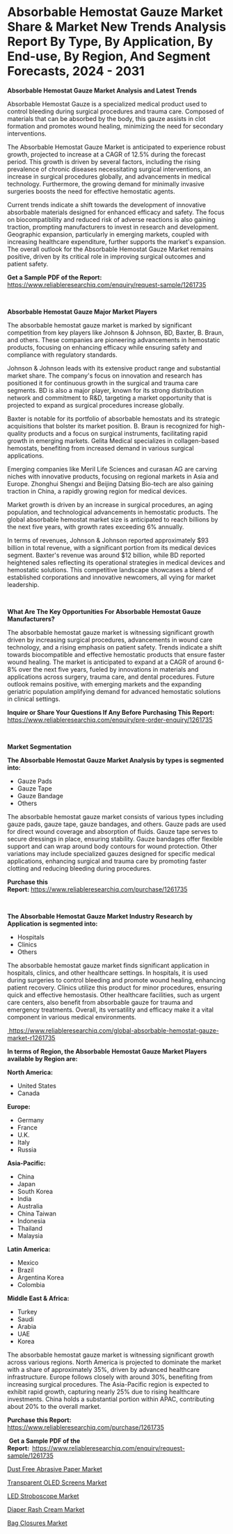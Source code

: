 <p><h1>Absorbable Hemostat Gauze Market Share & Market New Trends Analysis Report By Type, By Application, By End-use, By Region, And Segment Forecasts, 2024 - 2031</h1></p><p><strong>Absorbable Hemostat Gauze Market Analysis and Latest Trends</strong></p>
<p><p>Absorbable Hemostat Gauze is a specialized medical product used to control bleeding during surgical procedures and trauma care. Composed of materials that can be absorbed by the body, this gauze assists in clot formation and promotes wound healing, minimizing the need for secondary interventions.</p><p>The Absorbable Hemostat Gauze Market is anticipated to experience robust growth, projected to increase at a CAGR of 12.5% during the forecast period. This growth is driven by several factors, including the rising prevalence of chronic diseases necessitating surgical interventions, an increase in surgical procedures globally, and advancements in medical technology. Furthermore, the growing demand for minimally invasive surgeries boosts the need for effective hemostatic agents.</p><p>Current trends indicate a shift towards the development of innovative absorbable materials designed for enhanced efficacy and safety. The focus on biocompatibility and reduced risk of adverse reactions is also gaining traction, prompting manufacturers to invest in research and development. Geographic expansion, particularly in emerging markets, coupled with increasing healthcare expenditure, further supports the market's expansion. The overall outlook for the Absorbable Hemostat Gauze Market remains positive, driven by its critical role in improving surgical outcomes and patient safety.</p></p>
<p><strong>Get a Sample PDF of the Report:&nbsp;</strong> <a href="https://www.reliableresearchiq.com/enquiry/request-sample/1261735?utm_campaign=1260&utm_medium=2&utm_source=Github&utm_content=ia&utm_term=29092024&utm_id=absorbable-hemostat-gauze">https://www.reliableresearchiq.com/enquiry/request-sample/1261735</a></p>
<p>&nbsp;</p>
<p><strong>Absorbable Hemostat Gauze Major Market Players</strong></p>
<p><p>The absorbable hemostat gauze market is marked by significant competition from key players like Johnson & Johnson, BD, Baxter, B. Braun, and others. These companies are pioneering advancements in hemostatic products, focusing on enhancing efficacy while ensuring safety and compliance with regulatory standards.</p><p>Johnson & Johnson leads with its extensive product range and substantial market share. The company's focus on innovation and research has positioned it for continuous growth in the surgical and trauma care segments. BD is also a major player, known for its strong distribution network and commitment to R&D, targeting a market opportunity that is projected to expand as surgical procedures increase globally.</p><p>Baxter is notable for its portfolio of absorbable hemostats and its strategic acquisitions that bolster its market position. B. Braun is recognized for high-quality products and a focus on surgical instruments, facilitating rapid growth in emerging markets. Gelita Medical specializes in collagen-based hemostats, benefiting from increased demand in various surgical applications.</p><p>Emerging companies like Meril Life Sciences and curasan AG are carving niches with innovative products, focusing on regional markets in Asia and Europe. Zhonghui Shengxi and Beijing Datsing Bio-tech are also gaining traction in China, a rapidly growing region for medical devices.</p><p>Market growth is driven by an increase in surgical procedures, an aging population, and technological advancements in hemostatic products. The global absorbable hemostat market size is anticipated to reach billions by the next five years, with growth rates exceeding 6% annually.</p><p>In terms of revenues, Johnson & Johnson reported approximately $93 billion in total revenue, with a significant portion from its medical devices segment. Baxter's revenue was around $12 billion, while BD reported heightened sales reflecting its operational strategies in medical devices and hemostatic solutions. This competitive landscape showcases a blend of established corporations and innovative newcomers, all vying for market leadership.</p></p>
<p>&nbsp;</p>
<p><strong>What Are The Key Opportunities For Absorbable Hemostat Gauze Manufacturers?</strong></p>
<p><p>The absorbable hemostat gauze market is witnessing significant growth driven by increasing surgical procedures, advancements in wound care technology, and a rising emphasis on patient safety. Trends indicate a shift towards biocompatible and effective hemostatic products that ensure faster wound healing. The market is anticipated to expand at a CAGR of around 6-8% over the next five years, fueled by innovations in materials and applications across surgery, trauma care, and dental procedures. Future outlook remains positive, with emerging markets and the expanding geriatric population amplifying demand for advanced hemostatic solutions in clinical settings.</p></p>
<p><strong>Inquire or Share Your Questions If Any Before Purchasing This Report:</strong> <a href="https://www.reliableresearchiq.com/enquiry/pre-order-enquiry/1261735?utm_campaign=1260&utm_medium=2&utm_source=Github&utm_content=ia&utm_term=29092024&utm_id=absorbable-hemostat-gauze">https://www.reliableresearchiq.com/enquiry/pre-order-enquiry/1261735</a></p>
<p>&nbsp;</p>
<p><strong>Market Segmentation</strong></p>
<p><strong>The Absorbable Hemostat Gauze Market Analysis by types is segmented into:</strong></p>
<p><ul><li>Gauze Pads</li><li>Gauze Tape</li><li>Gauze Bandage</li><li>Others</li></ul></p>
<p><p>The absorbable hemostat gauze market consists of various types including gauze pads, gauze tape, gauze bandages, and others. Gauze pads are used for direct wound coverage and absorption of fluids. Gauze tape serves to secure dressings in place, ensuring stability. Gauze bandages offer flexible support and can wrap around body contours for wound protection. Other variations may include specialized gauzes designed for specific medical applications, enhancing surgical and trauma care by promoting faster clotting and reducing bleeding during procedures.</p></p>
<p><strong>Purchase this Report:&nbsp;</strong><a href="https://www.reliableresearchiq.com/purchase/1261735?utm_campaign=1260&utm_medium=2&utm_source=Github&utm_content=ia&utm_term=29092024&utm_id=absorbable-hemostat-gauze">https://www.reliableresearchiq.com/purchase/1261735</a></p>
<p>&nbsp;</p>
<p><strong>The Absorbable Hemostat Gauze Market Industry Research by Application is segmented into:</strong></p>
<p><ul><li>Hospitals</li><li>Clinics</li><li>Others</li></ul></p>
<p><p>The absorbable hemostat gauze market finds significant application in hospitals, clinics, and other healthcare settings. In hospitals, it is used during surgeries to control bleeding and promote wound healing, enhancing patient recovery. Clinics utilize this product for minor procedures, ensuring quick and effective hemostasis. Other healthcare facilities, such as urgent care centers, also benefit from absorbable gauze for trauma and emergency treatments. Overall, its versatility and efficacy make it a vital component in various medical environments.</p></p>
<p><a href="https://www.reliableresearchiq.com/global-absorbable-hemostat-gauze-market-r1261735?utm_campaign=1260&utm_medium=2&utm_source=Github&utm_content=ia&utm_term=29092024&utm_id=absorbable-hemostat-gauze">&nbsp;https://www.reliableresearchiq.com/global-absorbable-hemostat-gauze-market-r1261735</a></p>
<p><strong>In terms of Region, the Absorbable Hemostat Gauze Market Players available by Region are:</strong></p>
<p>
    <p> <strong> North America: </strong>
        <ul>
            <li>United States</li>
            <li>Canada</li>
        </ul>
        </p> 
    <p> <strong> Europe: </strong>
        <ul>
            <li>Germany</li>
            <li>France</li>
            <li>U.K.</li>
            <li>Italy</li>
            <li>Russia</li>
        </ul>
        </p> 
    <p> <strong> Asia-Pacific: </strong>
        <ul>
            <li>China</li>
            <li>Japan</li>
            <li>South Korea</li>
            <li>India</li>
            <li>Australia</li>
            <li>China Taiwan</li>
            <li>Indonesia</li>
            <li>Thailand</li>
            <li>Malaysia</li>
        </ul>
        </p> 
    <p> <strong> Latin America: </strong>
        <ul>
            <li>Mexico</li>
            <li>Brazil</li>
            <li>Argentina Korea</li>
            <li>Colombia</li>
        </ul>
        </p> 
    <p> <strong> Middle East & Africa: </strong>
        <ul>
            <li>Turkey</li>
            <li>Saudi</li>
            <li>Arabia</li>
            <li>UAE</li>
            <li>Korea</li>
        </ul>
    </p>
    </p>
<p><p>The absorbable hemostat gauze market is witnessing significant growth across various regions. North America is projected to dominate the market with a share of approximately 35%, driven by advanced healthcare infrastructure. Europe follows closely with around 30%, benefiting from increasing surgical procedures. The Asia-Pacific region is expected to exhibit rapid growth, capturing nearly 25% due to rising healthcare investments. China holds a substantial portion within APAC, contributing about 20% to the overall market.</p></p>
<p><strong>Purchase this Report: </strong><a href="https://www.reliableresearchiq.com/purchase/1261735?utm_campaign=1260&utm_medium=2&utm_source=Github&utm_content=ia&utm_term=29092024&utm_id=absorbable-hemostat-gauze">https://www.reliableresearchiq.com/purchase/1261735</a></p>
<p>&nbsp;<strong>Get a Sample PDF of the Report:&nbsp;&nbsp;</strong><a href="https://www.reliableresearchiq.com/enquiry/request-sample/1261735?utm_campaign=1260&utm_medium=2&utm_source=Github&utm_content=ia&utm_term=29092024&utm_id=absorbable-hemostat-gauze">https://www.reliableresearchiq.com/enquiry/request-sample/1261735</a></p>
<p><strong></strong></p>
<p><p><a href="https://github.com/mharielmesa/Market-Research-Report-List-5/blob/main/dust-free-abrasive-paper-market.md?utm_campaign=1260&utm_medium=2&utm_source=Github&utm_content=ia&utm_term=29092024&utm_id=absorbable-hemostat-gauze">Dust Free Abrasive Paper Market</a></p><p><a href="https://issuu.com/reportprime-2/docs/transparent-oled-screens-market-siz_9384b511e410c7?utm_campaign=1260&utm_medium=2&utm_source=Github&utm_content=ia&utm_term=29092024&utm_id=absorbable-hemostat-gauze">Transparent OLED Screens Market</a></p><p><a href="https://issuu.com/reportprime-2/docs/led-stroboscope-market-size-2030.pp_64d17909931e33?utm_campaign=1260&utm_medium=2&utm_source=Github&utm_content=ia&utm_term=29092024&utm_id=absorbable-hemostat-gauze">LED Stroboscope Market</a></p><p><a href="https://www.linkedin.com/pulse/global-diaper-rash-cream-market-opportunities-challenges2024-6l6zc?utm_campaign=1260&utm_medium=2&utm_source=Github&utm_content=ia&utm_term=29092024&utm_id=absorbable-hemostat-gauze">Diaper Rash Cream Market</a></p><p><a href="https://www.linkedin.com/pulse/how-bag-closures-market-evolved-key-trends-regional-dynamics-1q7cc?utm_campaign=1260&utm_medium=2&utm_source=Github&utm_content=ia&utm_term=29092024&utm_id=absorbable-hemostat-gauze">Bag Closures Market</a></p></p>